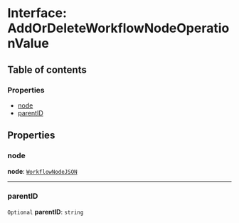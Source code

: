# Interface: AddOrDeleteWorkflowNodeOperationValue

## Table of contents

### Properties

* [node](/auto-docs/free-layout-editor/interfaces/AddOrDeleteWorkflowNodeOperationValue.md#node)
* [parentID](/auto-docs/free-layout-editor/interfaces/AddOrDeleteWorkflowNodeOperationValue.md#parentid)

## Properties

### node

**node**: [`WorkflowNodeJSON`](/auto-docs/free-layout-editor/interfaces/WorkflowNodeJSON.md)

***

### parentID

`Optional` **parentID**: `string`
